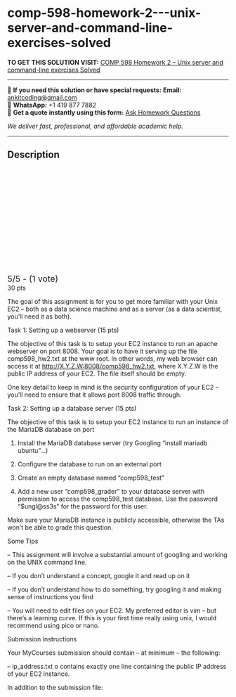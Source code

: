 # comp-598-homework-2---unix-server-and-command-line-exercises-solved
**TO GET THIS SOLUTION VISIT:** [COMP 598 Homework 2 – Unix server and command-line exercises Solved](https://www.ankitcodinghub.com/product/comp-598-homework-2-unix-server-and-command-line-exercises-solved/)


---

📩 **If you need this solution or have special requests:** **Email:** ankitcoding@gmail.com  
📱 **WhatsApp:** +1 419 877 7882  
📄 **Get a quote instantly using this form:** [Ask Homework Questions](https://www.ankitcodinghub.com/services/ask-homework-questions/)

*We deliver fast, professional, and affordable academic help.*

---

<h2>Description</h2>



<div class="kk-star-ratings kksr-auto kksr-align-center kksr-valign-top" data-payload="{&quot;align&quot;:&quot;center&quot;,&quot;id&quot;:&quot;110761&quot;,&quot;slug&quot;:&quot;default&quot;,&quot;valign&quot;:&quot;top&quot;,&quot;ignore&quot;:&quot;&quot;,&quot;reference&quot;:&quot;auto&quot;,&quot;class&quot;:&quot;&quot;,&quot;count&quot;:&quot;1&quot;,&quot;legendonly&quot;:&quot;&quot;,&quot;readonly&quot;:&quot;&quot;,&quot;score&quot;:&quot;5&quot;,&quot;starsonly&quot;:&quot;&quot;,&quot;best&quot;:&quot;5&quot;,&quot;gap&quot;:&quot;4&quot;,&quot;greet&quot;:&quot;Rate this product&quot;,&quot;legend&quot;:&quot;5\/5 - (1 vote)&quot;,&quot;size&quot;:&quot;24&quot;,&quot;title&quot;:&quot;COMP 598 Homework 2 – Unix server and command-line exercises Solved&quot;,&quot;width&quot;:&quot;138&quot;,&quot;_legend&quot;:&quot;{score}\/{best} - ({count} {votes})&quot;,&quot;font_factor&quot;:&quot;1.25&quot;}">

<div class="kksr-stars">

<div class="kksr-stars-inactive">
            <div class="kksr-star" data-star="1" style="padding-right: 4px">


<div class="kksr-icon" style="width: 24px; height: 24px;"></div>
        </div>
            <div class="kksr-star" data-star="2" style="padding-right: 4px">


<div class="kksr-icon" style="width: 24px; height: 24px;"></div>
        </div>
            <div class="kksr-star" data-star="3" style="padding-right: 4px">


<div class="kksr-icon" style="width: 24px; height: 24px;"></div>
        </div>
            <div class="kksr-star" data-star="4" style="padding-right: 4px">


<div class="kksr-icon" style="width: 24px; height: 24px;"></div>
        </div>
            <div class="kksr-star" data-star="5" style="padding-right: 4px">


<div class="kksr-icon" style="width: 24px; height: 24px;"></div>
        </div>
    </div>

<div class="kksr-stars-active" style="width: 138px;">
            <div class="kksr-star" style="padding-right: 4px">


<div class="kksr-icon" style="width: 24px; height: 24px;"></div>
        </div>
            <div class="kksr-star" style="padding-right: 4px">


<div class="kksr-icon" style="width: 24px; height: 24px;"></div>
        </div>
            <div class="kksr-star" style="padding-right: 4px">


<div class="kksr-icon" style="width: 24px; height: 24px;"></div>
        </div>
            <div class="kksr-star" style="padding-right: 4px">


<div class="kksr-icon" style="width: 24px; height: 24px;"></div>
        </div>
            <div class="kksr-star" style="padding-right: 4px">


<div class="kksr-icon" style="width: 24px; height: 24px;"></div>
        </div>
    </div>
</div>


<div class="kksr-legend" style="font-size: 19.2px;">
            5/5 - (1 vote)    </div>
    </div>
30 pts

The goal of this assignment is for you to get more familiar with your Unix EC2 – both as a data science machine and as a server (as a data scientist, you’ll need it as both).

Task 1: Setting up a webserver (15 pts)

The objective of this task is to setup your EC2 instance to run an apache webserver on port 8008. Your goal is to have it serving up the file comp598_hw2.txt at the www root. In other words, my web browser can access it at http://X.Y.Z.W:8008/comp598_hw2.txt, where X.Y.Z.W is the public IP address of your EC2. The file itself should be empty.

One key detail to keep in mind is the security configuration of your EC2 – you’ll need to ensure that it allows port 8008 traffic through.

Task 2: Setting up a database server (15 pts)

The objective of this task is to setup your EC2 instance to run an instance of the MariaDB database on port

1. Install the MariaDB database server (try Googling “install mariadb ubuntu”…)

2. Configure the database to run on an external port

3. Create an empty database named “comp598_test”

4. Add a new user “comp598_grader” to your database server with permission to access the comp598_test database. Use the password “$ungl@ss3s” for the password for this user.

Make sure your MariaDB instance is publicly accessible, otherwise the TAs won’t be able to grade this question.

Some Tips

– This assignment will involve a substantial amount of googling and working on the UNIX command line.

– If you don’t understand a concept, google it and read up on it

– If you don’t understand how to do something, try googling it and making sense of instructions you find

– You will need to edit files on your EC2. My preferred editor is vim – but there’s a learning curve. If this is your first time really using unix, I would recommend using pico or nano.

Submission Instructions

Your MyCourses submission should contain – at minimum – the following:

– ip_address.txt o contains exactly one line containing the public IP address of your EC2 instance.

In addition to the submission file:
